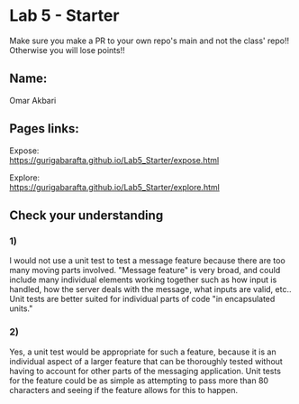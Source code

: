# Lab 5 - Starter
Make sure you make a PR to your own repo's main and not the class' repo!! Otherwise you will lose points!!

## Name:
Omar Akbari

## Pages links:
Expose:  
https://gurigabarafta.github.io/Lab5_Starter/expose.html

Explore:  
https://gurigabarafta.github.io/Lab5_Starter/explore.html

## Check your understanding

### 1)

I would not use a unit test to test a message feature because there are too many moving parts involved. "Message feature" is very broad, and could include many individual elements working together such as how input is handled, how the server deals with the message, what inputs are valid, etc.. Unit tests are better suited for individual parts of code "in encapsulated units."

### 2)

Yes, a unit test would be appropriate for such a feature, because it is an individual aspect of a larger feature that can be thoroughly tested without having to account for other parts of the messaging application. Unit tests for the feature could be as simple as attempting to pass more than 80 characters and seeing if the feature allows for this to happen.  